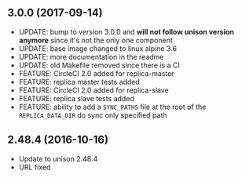 
## 3.0.0 (2017-09-14)
- UPDATE: bump to version 3.0.0 and **will not follow unison version anymore** since it's not the only one component
- UPDATE: base image changed to linux alpine 3.6
- UPDATE: more documentation in the readme
- UPDATE: old Makefile removed since there is a CI
- FEATURE: CircleCI 2.0 added for replica-master
- FEATURE: replica master tests added
- FEATURE: CircleCI 2.0 added for replica-slave
- FEATURE: replica slave tests added
- FEATURE: ability to add a `SYNC_PATHS` file at the root of the `REPLICA_DATA_DIR` do sync only specified path

## 2.48.4 (2016-10-16)
- Update to unison 2.48.4
- URL fixed
